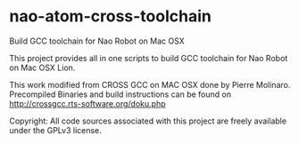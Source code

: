 nao-atom-cross-toolchain
========================

Build GCC toolchain for Nao Robot on Mac OSX

This project provides all in one scripts to build GCC toolchain for Nao Robot on Mac OSX Lion. 

This work modified from CROSS GCC on MAC OSX done by Pierre Molinaro. Precompiled Binaries and build instructions can be found on
http://crossgcc.rts-software.org/doku.php

Copyright:
  All code sources associated with this project are freely available under the GPLv3 license.

